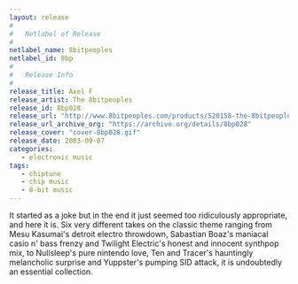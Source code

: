 ```yaml
---
layout: release
#
#   Netlabel of Release
#
netlabel_name: 8bitpeoples
netlabel_id: 8bp
#
#   Release Info
#
release_title: Axel F
release_artist: The 8bitpeoples
release_id: 8bp028
release_url: "http://www.8bitpeoples.com/products/520158-the-8bitpeoples-axel-f"
release_url_archive_org: "https://archive.org/details/8bp028"
release_cover: "cover-8bp028.gif"
release_date: 2003-09-07
categories:
   - electronic music
tags:
   - chiptune
   - chip music
   - 8-bit music
---
```

It started as a joke but in the end it just seemed too ridiculously appropriate, and here it is. Six very different takes on the classic theme ranging from Mesu Kasumai's detroit electro throwdown, Sabastian Boaz's maniacal casio n' bass frenzy and Twilight Electric's honest and innocent synthpop mix, to Nullsleep's pure nintendo love, Ten and Tracer's hauntingly melancholic surprise and Yuppster's pumping SID attack, it is undoubtedly an essential collection.